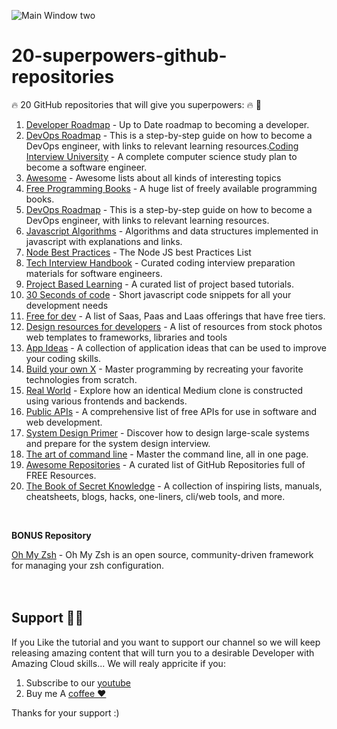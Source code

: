 ![Main Window two](https://github.com/saasscaleup//20-superpowers-github-repositories/blob/master/image.png?raw=true)

# 20-superpowers-github-repositories

🔥 20 GitHub repositories that will give you superpowers: 🔥 🔽

1. [Developer Roadmap](https://github.com/kamranahmedse/developer-roadmap) - Up to Date roadmap to becoming a developer.
2. [DevOps Roadmap](https://github.com/milanm/DevOps-Roadmap) - This is a step-by-step guide on how to become a DevOps engineer, with links to relevant learning resources.[Coding Interview University](https://github.com/jwasham/coding-interview-university) - A complete computer science study plan to become a software engineer.
3. [Awesome](https://github.com/sindresorhus/awesome) - Awesome lists about all kinds of interesting topics
4. [Free Programming Books](https://github.com/EbookFoundation/free-programming-books) - A huge list of freely available programming books.
5. [DevOps Roadmap](https://github.com/milanm/DevOps-Roadmap) - This is a step-by-step guide on how to become a DevOps engineer, with links to relevant learning resources.
6. [Javascript Algorithms](https://github.com/trekhleb/javascript-algorithms) - Algorithms and data structures implemented in javascript with explanations and links.
7. [Node Best Practices](https://github.com/goldbergyoni/nodebestpractices) - The Node JS best Practices List
8. [Tech Interview Handbook](https://github.com/yangshun/tech-interview-handbook) - Curated coding interview preparation materials for software engineers.
9. [Project Based Learning](https://github.com/practical-tutorials/project-based-learning) - A curated list of project based tutorials.
10. [30 Seconds of code](https://github.com/Chalarangelo/30-seconds-of-code) - Short javascript code snippets for all your development needs
11. [Free for dev](https://github.com/ripienaar/free-for-dev) - A list of Saas, Paas and Laas offerings that have free tiers.
12. [Design resources for developers](https://github.com/bradtraversy/design-resources-for-developers) - A list of resources from stock photos web templates to frameworks, libraries and tools
13. [App Ideas](https://github.com/florinpop17/app-ideas) - A collection of application ideas that can be used to improve your coding skills.
14. [Build your own X](https://github.com/codecrafters-io/build-your-own-x) - Master programming by recreating your favorite technologies from scratch.
15. [Real World](https://github.com/gothinkster/realworld) - Explore how an identical Medium clone is constructed using various frontends and backends.
16. [Public APIs](https://github.com/public-apis/public-apis) - A comprehensive list of free APIs for use in software and web development.
17. [System Design Primer](https://github.com/donnemartin/system-design-primer) - Discover how to design large-scale systems and prepare for the system design interview.
18. [The art of command line](https://github.com/jlevy/the-art-of-command-line) - Master the command line, all in one page.
19. [Awesome Repositories](https://github.com/pawelborkar/awesome-repos) - A curated list of GitHub Repositories full of FREE Resources.
20. [The Book of Secret Knowledge](https://github.com/trimstray/the-book-of-secret-knowledge) - A collection of inspiring lists, manuals, cheatsheets, blogs, hacks, one-liners, cli/web tools, and more.

<br/>

**BONUS Repository**

 [Oh My Zsh](https://github.com/ohmyzsh/ohmyzsh) - Oh My Zsh is an open source, community-driven framework for managing your zsh configuration.
<br/><br/><br/>
## Support 🙏😃
  
 If you Like the tutorial and you want to support our channel so we will keep releasing amazing content that will turn you to a desirable Developer with Amazing Cloud skills... We will realy appricite if you:
 
 1. Subscribe to our [youtube](http://www.youtube.com/@ScaleUpSaaS?sub_confirmation=1)
 2. Buy me A [coffee ❤️](https://www.buymeacoffee.com/scaleupsaas)

Thanks for your support :)
